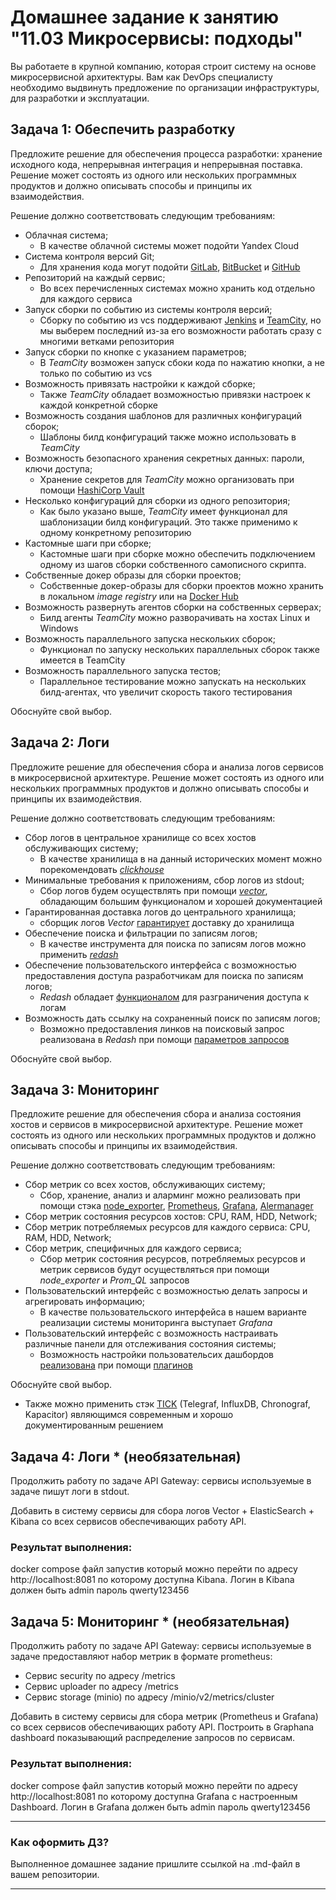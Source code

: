 # Домашнее задание к занятию "11.03 Микросервисы: подходы"

Вы работаете в крупной компанию, которая строит систему на основе микросервисной архитектуры.
Вам как DevOps специалисту необходимо выдвинуть предложение по организации инфраструктуры, для разработки и эксплуатации.


## Задача 1: Обеспечить разработку

Предложите решение для обеспечения процесса разработки: хранение исходного кода, непрерывная интеграция и непрерывная поставка. 
Решение может состоять из одного или нескольких программных продуктов и должно описывать способы и принципы их взаимодействия.

Решение должно соответствовать следующим требованиям:
- Облачная система;
  - В качестве облачной системы может подойти Yandex Cloud 
- Система контроля версий Git;
  - Для хранения кода могут подойти [GitLab](https://about.gitlab.com/), [BitBucket](https://bitbucket.org/product) и [GitHub](https://github.com/)
- Репозиторий на каждый сервис;
  - Во всех перечисленных системах можно хранить код отдельно для каждого сервиса  
- Запуск сборки по событию из системы контроля версий;
  - Сборку по событию из vcs поддерживают [Jenkins](https://www.jenkins.io/) и [TeamCity](https://www.jetbrains.com/teamcity/), но мы выберем последний из-за его возможности работать сразу с многими ветками репозитория 
- Запуск сборки по кнопке с указанием параметров;
  - В _TeamCity_ возможен запуск сбоки кода по нажатию кнопки, а не только по событию из vcs
- Возможность привязать настройки к каждой сборке;
  - Также _TeamCity_ обладает возможностью привязки настроек к каждой конкретной сборке
- Возможность создания шаблонов для различных конфигураций сборок;
  - Шаблоны билд конфигураций также можно использовать в _TeamCity_
- Возможность безопасного хранения секретных данных: пароли, ключи доступа;
  - Хранение секретов для _TeamCity_ можно организовать при помощи [HashiCorp Vault](https://www.vaultproject.io/) 
- Несколько конфигураций для сборки из одного репозитория;
  - Как было указано выше, _TeamCity_ имеет функционал для шаблонизации билд конфигураций. Это также применимо к одному конкретному репозиторию
- Кастомные шаги при сборке;
  - Кастомные шаги при сборке можно обеспечить подключением одному из шагов сборки собственного самописного скрипта.
- Собственные докер образы для сборки проектов;
  - Собственные докер-образы для сборки проектов можно хранить в локальном _image registry_ или на [Docker Hub](https://hub.docker.com/)
- Возможность развернуть агентов сборки на собственных серверах;
  - Билд агенты _TeamCity_ можно разворачивать на хостах Linux и Windows
- Возможность параллельного запуска нескольких сборок;
  - Функционал по запуску нескольких параллельных сборок также имеется в TeamCity
- Возможность параллельного запуска тестов;
  - Параллельное тестирование можно запускать на нескольких билд-агентах, что увеличит скорость такого тестирования

Обоснуйте свой выбор.

## Задача 2: Логи

Предложите решение для обеспечения сбора и анализа логов сервисов в микросервисной архитектуре.
Решение может состоять из одного или нескольких программных продуктов и должно описывать способы и принципы их взаимодействия.

Решение должно соответствовать следующим требованиям:
- Сбор логов в центральное хранилище со всех хостов обслуживающих систему;
  - В качестве хранилища в на данный исторических момент можно порекомендовать [_clickhouse_](https://clickhouse.com/)
- Минимальные требования к приложениям, сбор логов из stdout;
  - Сбор логов будем осуществлять при помощи [_vector_](https://vector.dev/docs/reference/configuration/sinks/clickhouse/), обладающим большим функционалом и хорошей документацией
- Гарантированная доставка логов до центрального хранилища;
  - сборщик логов _Vector_ [гарантирует](https://vector.dev/docs/about/under-the-hood/guarantees/) доставку до хранилища
- Обеспечение поиска и фильтрации по записям логов;
  - В качестве инструмента для поиска по записям логов можно применить [_redash_](https://redash.io/data-sources/clickhouse)
- Обеспечение пользовательского интерфейса с возможностью предоставления доступа разработчикам для поиска по записям логов;
  - _Redash_ обладает [функционалом](https://redash.io/help/user-guide/users) для разграничения доступа к логам
- Возможность дать ссылку на сохраненный поиск по записям логов;
  - Возможно предоставления линков на поисковый запрос реализована в _Redash_ при помощи [параметров запросов](https://redash.io/help/user-guide/querying/query-parameters#parameter-settings)

Обоснуйте свой выбор.

## Задача 3: Мониторинг

Предложите решение для обеспечения сбора и анализа состояния хостов и сервисов в микросервисной архитектуре.
Решение может состоять из одного или нескольких программных продуктов и должно описывать способы и принципы их взаимодействия.

Решение должно соответствовать следующим требованиям:
- Сбор метрик со всех хостов, обслуживающих систему;
  - Сбор, хранение, анализ и аларминг можно реализовать при помощи стэка [node_exporter](https://github.com/prometheus/node_exporter), [Prometheus](https://prometheus.io/), [Grafana](https://grafana.com/), [Alermanager](https://github.com/prometheus/alertmanager)
- Сбор метрик состояния ресурсов хостов: CPU, RAM, HDD, Network;
- Сбор метрик потребляемых ресурсов для каждого сервиса: CPU, RAM, HDD, Network;
- Сбор метрик, специфичных для каждого сервиса;
  - Сбор метрик состояния ресурсов, потребляемых ресурсов и метрик сервисов будут осуществляться при помощи _node_exporter_ и _Prom_QL_ запросов 
- Пользовательский интерфейс с возможностью делать запросы и агрегировать информацию;
  - В качестве пользовательского интерфейса в нашем варианте реализации системы мониторинга выступает _Grafana_
- Пользовательский интерфейс с возможность настраивать различные панели для отслеживания состояния системы;
  - Возможность настройки пользовательсих дашбордов [реализована](https://grafana.com/docs/grafana/latest/administration/plugin-management/#install-a-plugin) при помощи [плагинов](https://grafana.com/orgs/grafana/plugins)

Обоснуйте свой выбор.
  * Также можно применить стэк [TICK](https://www.influxdata.com/time-series-platform/) (Telegraf, InfluxDB, Chronograf, Kapacitor) являющимся современным и хорошо документированным решением

## Задача 4: Логи * (необязательная)

Продолжить работу по задаче API Gateway: сервисы используемые в задаче пишут логи в stdout. 

Добавить в систему сервисы для сбора логов Vector + ElasticSearch + Kibana со всех сервисов обеспечивающих работу API.

### Результат выполнения: 

docker compose файл запустив который можно перейти по адресу http://localhost:8081 по которому доступна Kibana.
Логин в Kibana должен быть admin пароль qwerty123456


## Задача 5: Мониторинг * (необязательная)

Продолжить работу по задаче API Gateway: сервисы используемые в задаче предоставляют набор метрик в формате prometheus:

- Сервис security по адресу /metrics
- Сервис uploader по адресу /metrics
- Сервис storage (minio) по адресу /minio/v2/metrics/cluster

Добавить в систему сервисы для сбора метрик (Prometheus и Grafana) со всех сервисов обеспечивающих работу API.
Построить в Graphana dashboard показывающий распределение запросов по сервисам.

### Результат выполнения: 

docker compose файл запустив который можно перейти по адресу http://localhost:8081 по которому доступна Grafana с настроенным Dashboard.
Логин в Grafana должен быть admin пароль qwerty123456

---

### Как оформить ДЗ?

Выполненное домашнее задание пришлите ссылкой на .md-файл в вашем репозитории.

---
